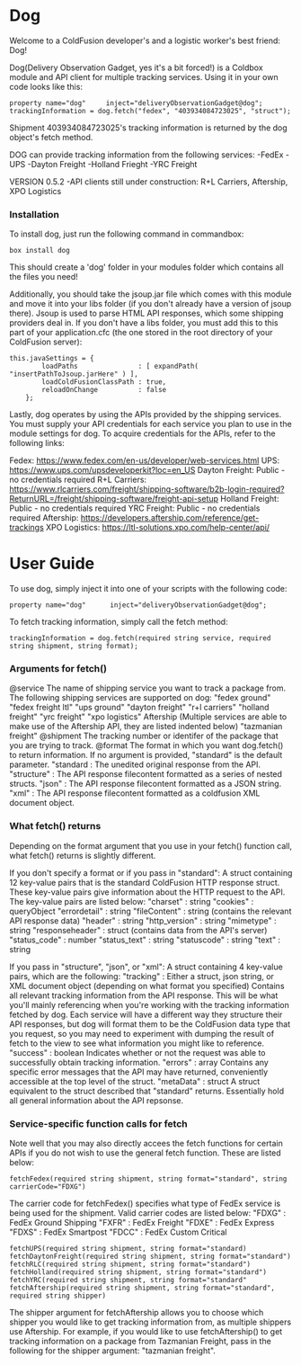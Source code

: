 # Dog

Welcome to a ColdFusion developer's and a logistic worker's best friend: Dog! 

Dog(Delivery Observation Gadget, yes it's a bit forced!) is a Coldbox module
and API client for multiple tracking services. Using it in your own code
looks like this:


```
property name="dog"     inject="deliveryObservationGadget@dog";
trackingInformation = dog.fetch("fedex", "403934084723025", "struct");
```


Shipment 403934084723025's tracking information is returned by the dog object's
fetch method.

DOG can provide tracking information from the following services:
-FedEx
-UPS
-Dayton Freight
-Holland Frieght
-YRC Freight

VERSION 0.5.2
	-API clients still under construction: R+L Carriers, Aftership, XPO Logistics


### Installation

To install dog, just run the following command in commandbox:

```
box install dog
```

This should create a 'dog' folder in your modules folder which contains all
the files you need!

Additionally, you should take the jsoup.jar file which comes with this module and 
move it into your libs folder (if you don't already have a version of jsoup there).
Jsoup is used to parse HTML API responses, which some shipping providers deal in.
If you don't have a libs folder, you must add this to this part of your
application.cfc (the one stored in the root directory of your ColdFusion server):

```
this.javaSettings = {
		loadPaths               : [ expandPath( "insertPathToJsoup.jarHere" ) ],
		loadColdFusionClassPath : true,
		reloadOnChange          : false
	};
```

Lastly, dog operates by using the APIs provided by the shipping services.
You must supply your API credentials for each service you plan to use in
the module settings for dog. To acquire credentials for the APIs, refer
to the following links:

Fedex: https://www.fedex.com/en-us/developer/web-services.html
UPS: https://www.ups.com/upsdeveloperkit?loc=en_US
Dayton Freight: Public - no credentials required
R+L Carriers: https://www.rlcarriers.com/freight/shipping-software/b2b-login-required?ReturnURL=/freight/shipping-software/freight-api-setup
Holland Freight: Public - no credentials required
YRC Freight: Public - no credentials required
Aftership: https://developers.aftership.com/reference/get-trackings
XPO Logistics: https://ltl-solutions.xpo.com/help-center/api/



# User Guide

To use dog, simply inject it into one of your scripts with the following code:

```
property name="dog"      inject="deliveryObservationGadget@dog";
```

To fetch tracking information, simply call the fetch method:

```
trackingInformation = dog.fetch(required string service, required string shipment, string format);
```


### Arguments for fetch()

@service The name of shipping service you want to track a package from. The following
		 shipping services are supported on dog:
		"fedex ground"
		"fedex freight ltl"
		"ups ground"
		"dayton freight"
		"r+l carriers"
		"holland freight"
		"yrc freight"
		"xpo logistics"
		Aftership (Multiple services are able to make use of the Aftership API, they are listed indented below)
			"tazmanian freight"
@shipment The tracking number or identifer of the package that you are trying to track.
@format The format in which you want dog.fetch() to return information. If no argument is provided,
		"standard" is the default parameter.
		"standard : The unedited original response from the API.
		"structure" : The API response filecontent formatted as a series of nested structs.
		"json" : The API response filecontent formatted as a JSON string.
		"xml" : The API response filecontent formatted as a coldfusion XML document object.


### What fetch() returns

Depending on the format argument that you use in your fetch() function call, what fetch()
returns is slightly different. 

If you don't specify a format or if you pass in "standard":
	A struct containing 12 key-value pairs that is the standard ColdFusion HTTP response
	struct. These key-value pairs give information about the HTTP request to the API.
	The key-value pairs are listed below:
		"charset" : string
		"cookies" : queryObject
		"errordetail" : string
		"fileContent" : string (contains the relevant API response data)
		"header" : string
		"http_version" : string
		"mimetype" : string
		"responseheader" : struct (contains data from the API's server)
		"status_code" : number
		"status_text" : string
		"statuscode" : string
		"text" : string

If you pass in "structure", "json", or "xml":
	A struct containing 4 key-value pairs, which are the following:
		"tracking" : Either a struct, json string, or XML document object (depending on what format you specified)
			Contains all relevant tracking information from the API response. This will be what you'll mainly
			referencing when you're working with the tracking information fetched by dog. Each service will have a
			different way they structure their API responses, but dog will format them to be the ColdFusion data
			type that you request, so you may need to experiment with dumping the result of fetch to the view
			to see what information you might like to reference.
		"success" : boolean
			Indicates whether or not the request was able to successfully obtain tracking information.
		"errors" : array
			Contains any specific error messages that the API may have returned, conveniently accessible at the top level
			of the struct.
		"metaData" : struct
			A struct equivalent to the struct described that "standard" returns. Essentially hold all general information
			about the API repsonse.


### Service-specific function calls for fetch
Note well that you may also directly accees the fetch functions for certain APIs if you
do not wish to use the general fetch function. These are listed below:

```
fetchFedex(required string shipment, string format="standard", string carrierCode="FDXG")
```
The carrier code for fetchFedex() specifies what type of FedEx service is being used for the
shipment. Valid carrier codes are listed below:
	"FDXG" : FedEx Ground Shipping
    "FXFR" : FedEx Freight
    "FDXE" : FedEx Express
    "FDXS" : FedEx Smartpost
    "FDCC" : FedEx Custom Critical

```
fetchUPS(required string shipment, string format="standard)
fetchDaytonFreight(required string shipment, string format="standard")
fetchRLC(required string shipment, string format="standard")
fetchHolland(required string shipment, string format="standard")
fetchYRC(required string shipment, string format="standard"
fetchAftership(required string shipment, string format="standard",  required string shipper)
```
The shipper argument for fetchAftership allows you to choose which shipper you would like to get tracking information from,
as multiple shippers use Aftership. For example, if you would like to use fetchAftership() to get tracking information on 
a package from Tazmanian Freight, pass in the following for the shipper argument: "tazmanian freight".
